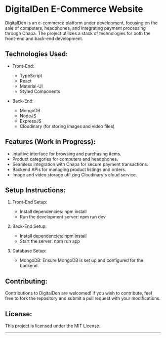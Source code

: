 # DigitalDen E-Commerce Website

DigitalDen is an e-commerce platform under development, focusing on the sale of computers, headphones, and integrating payment processing through Chapa. The project utilizes a stack of technologies for both the front-end and back-end development.

## Technologies Used:
- Front-End:
  - TypeScript
  - React
  - Material-UI
  - Styled Components

- Back-End:
  - MongoDB
  - NodeJS
  - ExpressJS
  - Cloudinary (for storing images and video files)

## Features (Work in Progress):
- Intuitive interface for browsing and purchasing items.
- Product categories for computers and headphones.
- Seamless integration with Chapa for secure payment transactions.
- Backend APIs for managing product listings and orders.
- Image and video storage utilizing Cloudinary's cloud service.

## Setup Instructions:
1. Front-End Setup:
   - Install dependencies: npm install
   - Run the development server: npm run dev

2. Back-End Setup:
   - Install dependencies: npm install
   - Start the server: npm run app

3. Database Setup:
   - MongoDB: Ensure MongoDB is set up and configured for the backend.

## Contributing:
Contributions to DigitalDen are welcomed! If you wish to contribute, feel free to fork the repository and submit a pull request with your modifications.

## License:
This project is licensed under the MIT License.

---
